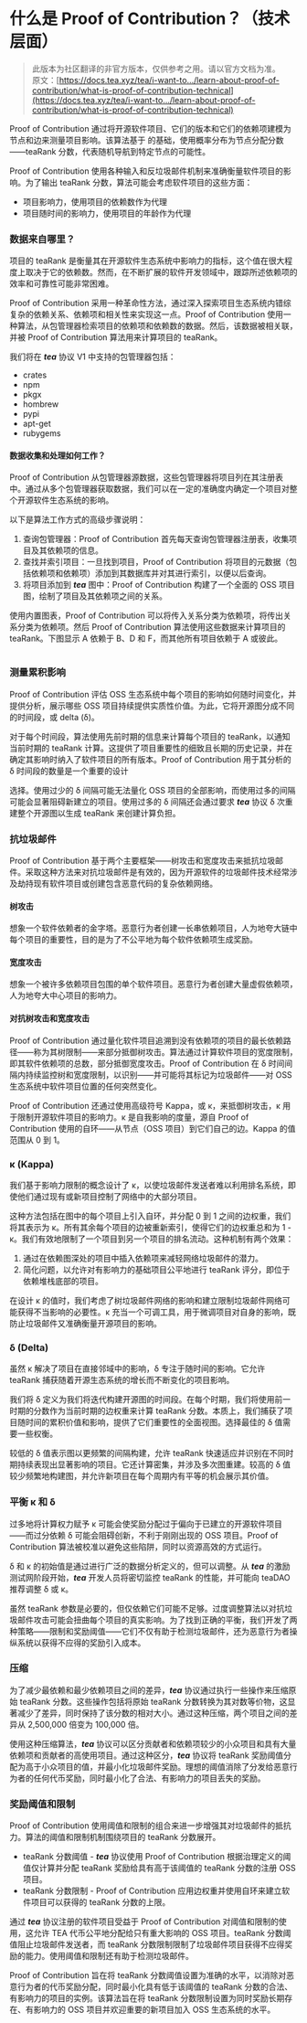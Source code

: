 # 什么是 Proof of Contribution？（技术层面）

> 此版本为社区翻译的非官方版本，仅供参考之用。请以官方文档为准。\
> 原文：[https://docs.tea.xyz/tea/i-want-to.../learn-about-proof-of-contribution/what-is-proof-of-contribution-technical](https://docs.tea.xyz/tea/i-want-to.../learn-about-proof-of-contribution/what-is-proof-of-contribution-technical)

Proof of Contribution 通过将开源软件项目、它们的版本和它们的依赖项建模为节点和边来测量项目影响。该算法基于 的基础，使用概率分布为节点分配分数——teaRank 分数，代表随机导航到特定节点的可能性。

Proof of Contribution 使用各种输入和反垃圾邮件机制来准确衡量软件项目的影响。为了输出 teaRank 分数，算法可能会考虑软件项目的这些方面：

* 项目影响力，使用项目的依赖数作为代理
* 项目随时间的影响力，使用项目的年龄作为代理

### 数据来自哪里？

项目的 teaRank 是衡量其在开源软件生态系统中影响力的指标，这个值在很大程度上取决于它的依赖数。然而，在不断扩展的软件开发领域中，跟踪所述依赖项的效率和可靠性可能非常困难。

Proof of Contribution 采用一种革命性方法，通过深入探索项目生态系统内错综复杂的依赖关系、依赖项和相关性来实现这一点。Proof of Contribution 使用一种算法，从包管理器检索项目的依赖项和依赖数的数据。然后，该数据被相关联，并被 Proof of Contribution 算法用来计算项目的 teaRank。

我们将在 _**tea**_ 协议 V1 中支持的包管理器包括：

* crates
* npm
* pkgx
* hombrew
* pypi
* apt-get
* rubygems

#### 数据收集和处理如何工作？

Proof of Contribution 从包管理器源数据，这些包管理器将项目列在其注册表中。通过从多个包管理器获取数据，我们可以在一定的准确度内确定一个项目对整个开源软件生态系统的影响。

以下是算法工作方式的高级步骤说明：

1. 查询包管理器：Proof of Contribution 首先每天查询包管理器注册表，收集项目及其依赖项的信息。
2. 查找并索引项目：一旦找到项目，Proof of Contribution 将项目的元数据（包括依赖项和依赖项）添加到其数据库并对其进行索引，以便以后查询。
3. 将项目添加到 _**tea**_ 图中：Proof of Contribution 构建了一个全面的 OSS 项目图，绘制了项目及其依赖项之间的关系。

使用内置图表，Proof of Contribution 可以将传入关系分类为依赖项，将传出关系分类为依赖项。然后 Proof of Contribution 算法使用这些数据来计算项目的 teaRank。下图显示 A 依赖于 B、D 和 F，而其他所有项目依赖于 A 或彼此。

<figure><img src="https://lh7-us.googleusercontent.com/BJO920KWVlXK3WY8E4aooYJbDTHhtQTz5AsepzGFgRcBqby2rTPKD3kQQBKdMu9ZSnw4ZGXrt4t-MSkjrCX1ruz7n5BZjhkSi4gW9gVZ9GF356jrCpLkTuSeNZcUdU9DRYDWf_3A_hdwRiPTjL4_zEw" alt=""><figcaption></figcaption></figure>

### 测量累积影响

Proof of Contribution 评估 OSS 生态系统中每个项目的影响如何随时间变化，并提供分析，展示哪些 OSS 项目持续提供实质性价值。为此，它将开源图分成不同的时间段，或 delta (δ)。

对于每个时间段，算法使用先前时期的信息来计算每个项目的 teaRank，以通知当前时期的 teaRank 计算。这提供了项目重要性的细致且长期的历史记录，并在确定其影响时纳入了软件项目的所有版本。Proof of Contribution 用于其分析的 δ 时间段的数量是一个重要的设计

选择。使用过少的 δ 间隔可能无法量化 OSS 项目的全部影响，而使用过多的间隔可能会显著阻碍新建立的项目。使用过多的 δ 间隔还会通过要求 _**tea**_ 协议 δ 次重建整个开源图以生成 teaRank 来创建计算负担。

### 抗垃圾邮件

Proof of Contribution 基于两个主要框架——树攻击和宽度攻击来抵抗垃圾邮件。采取这种方法来对抗垃圾邮件是有效的，因为开源软件的垃圾邮件技术经常涉及劫持现有软件项目或创建包含恶意代码的复杂依赖网络。

#### 树攻击

想象一个软件依赖者的金字塔。恶意行为者创建一长串依赖项目，人为地夸大链中每个项目的重要性，目的是为了不公平地为每个软件依赖项生成奖励。

#### 宽度攻击

想象一个被许多依赖项目包围的单个软件项目。恶意行为者创建大量虚假依赖项，人为地夸大中心项目的影响力。

#### 对抗树攻击和宽度攻击

Proof of Contribution 通过量化软件项目追溯到没有依赖项的项目的最长依赖路径——称为其树限制——来部分抵御树攻击。算法通过计算软件项目的宽度限制，即其软件依赖项的总数，部分抵御宽度攻击。Proof of Contribution 在 δ 时间间隔内持续监控树和宽度限制，以识别——并可能将其标记为垃圾邮件——对 OSS 生态系统中软件项目位置的任何突然变化。

Proof of Contribution 还通过使用高级符号 Kappa，或 κ，来抵御树攻击，κ 用于限制开源软件项目的影响力。κ 是自我影响的度量，源自 Proof of Contribution 使用的自环——从节点（OSS 项目）到它们自己的边。Kappa 的值范围从 0 到 1。

### κ (Kappa)

我们基于影响力限制的概念设计了 κ，以使垃圾邮件发送者难以利用排名系统，即使他们通过现有或新项目控制了网络中的大部分项目。

这种方法包括在图中的每个项目上引入自环，并分配 0 到 1 之间的边权重，我们将其表示为 κ。所有其余每个项目的边被重新索引，使得它们的边权重总和为 1 - κ。我们有效地限制了一个项目到另一个项目的排名流动。这种机制有两个效果：

1. 通过在依赖图深处的项目中插入依赖项来减轻网络垃圾邮件的潜力。
2. 简化问题，以允许对有影响力的基础项目公平地进行 teaRank 评分，即位于依赖堆栈底部的项目。

在设计 κ 的值时，我们考虑了树垃圾邮件网络的影响和建立限制垃圾邮件网络可能获得不当影响的必要性。κ 充当一个可调工具，用于微调项目对自身的影响，既防止垃圾邮件又准确衡量开源项目的影响。

### δ (Delta)

虽然 κ 解决了项目在直接邻域中的影响，δ 专注于随时间的影响。它允许 teaRank 捕获随着开源生态系统的增长而不断变化的项目影响。

我们将 δ 定义为我们将迭代构建开源图的时间段。在每个时期，我们将使用前一时期的分数作为当前时期的边权重来计算 teaRank 分数。本质上，我们捕获了项目随时间的累积价值和影响，提供了它们重要性的全面视图。选择最佳的 δ 值需要一些权衡。

较低的 δ 值表示图以更频繁的间隔构建，允许 teaRank 快速适应并识别在不同时期持续表现出显著影响的项目。它还计算密集，并涉及多次图重建。较高的 δ 值较少频繁地构建图，并允许新项目在每个周期内有平等的机会展示其价值。

### 平衡 κ 和 δ

过多地将计算权力赋予 κ 可能会使奖励分配过于偏向于已建立的开源软件项目——而过分依赖 δ 可能会阻碍创新，不利于刚刚出现的 OSS 项目。Proof of Contribution 算法被校准以避免这些陷阱，同时以资源高效的方式运行。

δ 和 κ 的初始值是通过进行广泛的数据分析定义的，但可以调整。从 _**tea**_ 的激励测试网阶段开始，_**tea**_ 开发人员将密切监控 teaRank 的性能，并可能向 teaDAO 推荐调整 δ 或 κ。

虽然 teaRank 参数是必要的，但仅依赖它们可能不足够。过度调整算法以对抗垃圾邮件攻击可能会扭曲每个项目的真实影响。为了找到正确的平衡，我们开发了两种策略——限制和奖励阈值——它们不仅有助于检测垃圾邮件，还为恶意行为者操纵系统以获得不应得的奖励引入成本。

### 压缩

为了减少最依赖和最少依赖项目之间的差异，_**tea**_ 协议通过执行一些操作来压缩原始 teaRank 分数。这些操作包括将原始 teaRank 分数转换为其对数等价物，这显著减少了差异，同时保持了该分数的相对大小。通过这种压缩，两个项目之间的差异从 2,500,000 倍变为 100,000 倍。

使用这种压缩算法，_**tea**_ 协议可以区分贡献者和依赖项较少的小众项目和具有大量依赖项和贡献者的高使用项目。通过这种区分，_**tea**_ 协议将 teaRank 奖励阈值分配为高于小众项目的值，并最小化垃圾邮件奖励。理想的阈值消除了分发给恶意行为者的任何代币奖励，同时最小化了合法、有影响力的项目丢失的奖励。

### 奖励阈值和限制

Proof of Contribution 使用阈值和限制的组合来进一步增强其对垃圾邮件的抵抗力。算法的阈值和限制机制围绕项目的 teaRank 分数展开。

* teaRank 分数阈值 - _**tea**_ 协议使用 Proof of Contribution 根据治理定义的阈值仅计算并分配 teaRank 奖励给具有高于该阈值的 teaRank 分数的注册 OSS 项目。
* teaRank 分数限制 - Proof of Contribution 应用边权重并使用自环来建立软件项目可以获得的 teaRank 分数的上限。

通过 _**tea**_ 协议注册的软件项目受益于 Proof of Contribution 对阈值和限制的使用，这允许 TEA 代币公平地分配给只有重大影响的 OSS 项目。teaRank 分数阈值阻止垃圾邮件发送者，而 teaRank 分数限制限制了垃圾邮件项目获得不应得奖励的能力。使用阈值和限制还有助于检测垃圾邮件。

Proof of Contribution 旨在将 teaRank 分数阈值设置为准确的水平，以消除对恶意行为者的代币奖励分配，同时最小化具有低于该阈值的 teaRank 分数的合法、有影响力的项目的实例。该算法旨在将 teaRank 分数限制设置为同时奖励长期存在、有影响力的 OSS 项目并欢迎重要的新项目加入 OSS 生态系统的水平。
